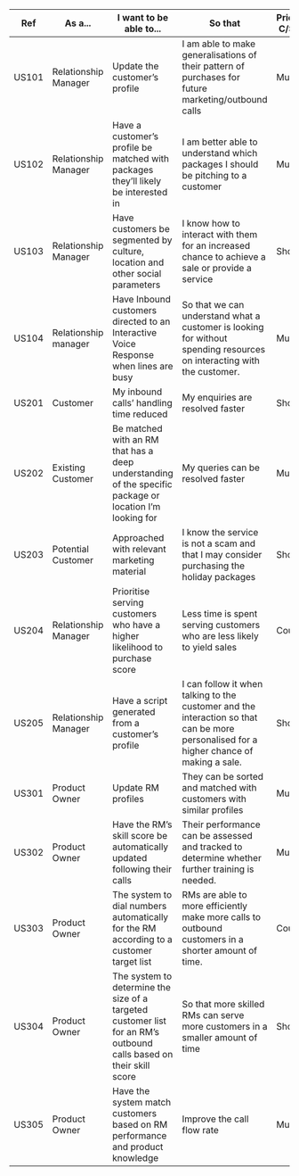 | Ref    	| As a...              	| I want to be able to...                                                                                            	| So that                                                                                                                                  	| Priority<br>C/S/M 	| Sprint 	| Tags                	|
|--------	|----------------------	|--------------------------------------------------------------------------------------------------------------------	|------------------------------------------------------------------------------------------------------------------------------------------	|-------------------	|--------	|---------------------	|
| US101  	| Relationship Manager 	| Update the customer’s profile                                                                                      	| I am able to make generalisations of their pattern of purchases for future marketing/outbound calls                                      	| Must              	| 1      	| UC005, UC006        	|
| US102  	| Relationship Manager 	| Have a customer’s profile be matched with packages they’ll likely be interested in                                 	| I am better able to understand which packages I should be pitching to a customer                                                         	| Must              	| 1      	| UC006               	|
| US103  	| Relationship Manager 	| Have customers be segmented by culture, location and other social parameters                                       	| I know how to interact with them for an increased chance to achieve a sale or provide a service                                          	| Should            	| 3      	| UC007, UC006        	|
| US104  	| Relationship manager 	| Have Inbound customers directed to an Interactive Voice Response when lines are busy                               	| So that we can understand what a customer is looking for without spending resources on interacting with the customer.                    	| Must              	| 2      	| UC009               	|
| US201  	| Customer             	| My inbound calls’ handling time reduced                                                                            	| My enquiries are resolved faster                                                                                                         	| Should            	| 3      	| UC002, UC009        	|
| US202  	| Existing Customer    	| Be matched with an RM that has a deep understanding of the specific package or location I’m looking for            	| My queries can be resolved faster                                                                                                        	| Must              	| 1      	| UC002               	|
| US203  	| Potential Customer   	| Approached with relevant marketing material                                                                        	| I know the service is not a scam and that I may consider purchasing the holiday packages                                                 	| Should            	| 3      	| UC005, UC007, UC012 	|
| US204  	| Relationship Manager 	| Prioritise serving customers who have a higher likelihood to purchase score                                        	| Less time is spent serving customers who are less likely to yield sales                                                                  	| Could             	| 2      	| UC006               	|
| US205  	| Relationship Manager 	| Have a script generated from a customer’s profile                                                                  	| I can follow it when talking to the customer and the  interaction so that can be more personalised for a higher chance of making a sale. 	| Should            	| 2      	| UC013, UC005        	|
| US301  	| Product Owner        	| Update RM profiles                                                                                                 	| They can be sorted and matched with customers with similar profiles                                                                      	| Must              	| 1      	| UC007, UC008        	|
| US302  	| Product Owner        	| Have the  RM’s skill score be  automatically updated following their calls                                         	| Their performance can be assessed and tracked to determine whether  further training is needed.                                          	| Must              	| 1      	| UC008, UC010        	|
| US303  	| Product Owner        	| The system to dial numbers automatically for the RM according to a customer target list                            	| RMs are able to more efficiently make more calls to outbound customers in a shorter amount of time.                                      	| Could             	| 3      	| UC001, UC011        	|
| US304  	| Product Owner        	| The system to determine the size of a targeted customer list for an RM’s outbound calls based on their skill score 	| So that more skilled RMs can serve more customers in a smaller amount of time                                                            	| Should            	| 2      	| UC008, UC012        	|
| US305  	| Product Owner        	| Have the system match customers based on RM performance and product knowledge                                      	| Improve the call flow rate                                                                                                               	| Must              	| 1      	| UC002, UC005, UC007 	|